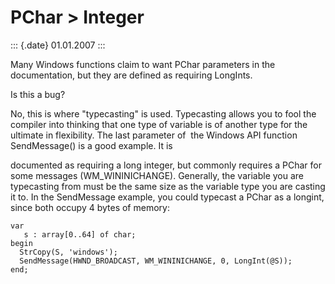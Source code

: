 PChar \> Integer
================

::: {.date}
01.01.2007
:::

Many Windows functions claim to want PChar parameters in the
documentation, but they are defined as requiring LongInts.

Is this a bug?

No, this is where \"typecasting\" is used. Typecasting allows you to
fool the compiler into thinking that one type of variable is of another
type for the ultimate in flexibility. The last parameter of  the Windows
API function SendMessage() is a good example. It is

documented as requiring a long integer, but commonly requires a PChar
for some messages (WM\_WININICHANGE). Generally, the variable you are
typecasting from must be the same size as the variable type you are
casting it to. In the SendMessage example, you could typecast a PChar as
a longint, since both occupy 4 bytes of memory:

    var 
       s : array[0..64] of char; 
    begin 
      StrCopy(S, 'windows'); 
      SendMessage(HWND_BROADCAST, WM_WININICHANGE, 0, LongInt(@S)); 
    end; 
